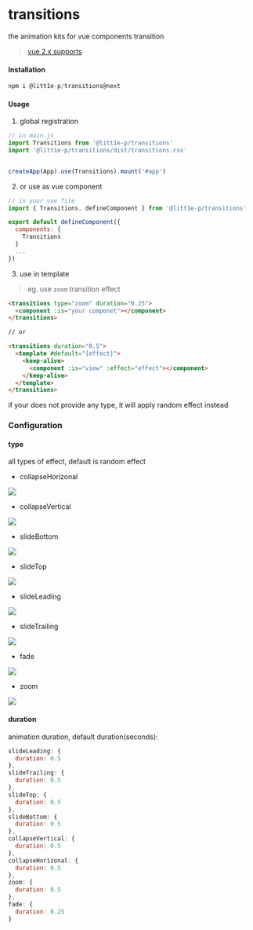 # transitions

the animation kits for vue components transition

> [vue 2.x supports](https://github.com/litt1e-p/transitions)

#### Installation

```js
npm i @litt1e-p/transitions@next
```

#### Usage

1. global registration

```js
// in main.js
import Transitions from '@litt1e-p/transitions'
import '@litt1e-p/transitions/dist/transitions.css'


createApp(App).use(Transitions).mount('#app')
```

2. or use as vue component

```js
// in your vue file
import { Transitions, defineComponent } from '@litt1e-p/transitions'

export default defineComponent({
  components: {
    Transitions
  }
  ...
})
```

3. use in template

> eg. use `zoom` transition effect

```html
<transitions type="zoom" duration="0.25">
  <component :is="your componet"></component>
</transitions>

// or

<transitions duration="0.5">
  <template #default="{effect}">
    <keep-alive>
      <component :is="view" :effect="effect"></component>
    </keep-alive>
  </template>
</transitions>
```

if your does not provide any type, it will apply random effect instead

### Configuration

#### type

all types of effect, default is random effect

- collapseHorizonal

![](./screenshots/collapseHorizonal.gif)  

- collapseVertical

![](./screenshots/collapseVertical.gif) 

- slideBottom

![](./screenshots/slideBottom.gif) 

- slideTop

![](./screenshots/slideTop.gif) 

- slideLeading

![](./screenshots/slideLeading.gif) 

- slideTrailing

![](./screenshots/slideTrailing.gif) 

- fade

![](./screenshots/fade.gif) 

- zoom

![](./screenshots/zoom.gif) 


#### duration

animation duration, default duration(seconds):

```js
slideLeading: {
  duration: 0.5
},
slideTrailing: {
  duration: 0.5
},
slideTop: {
  duration: 0.5
},
slideBottom: {
  duration: 0.5
},
collapseVertical: {
  duration: 0.5
},
collapseHorizonal: {
  duration: 0.5
},
zoom: {
  duration: 0.5
},
fade: {
  duration: 0.25
}
```